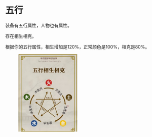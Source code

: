 # 五行

装备有五行属性，人物也有属性。

存在相生相克。

根据你的五行属性，相生增加是120%，正常颜色是100%，相克是80%。

<figure><img src=".gitbook/assets/35615f2482d91a520be525bc4c4886fa.jpg" alt="" width="188"><figcaption></figcaption></figure>
